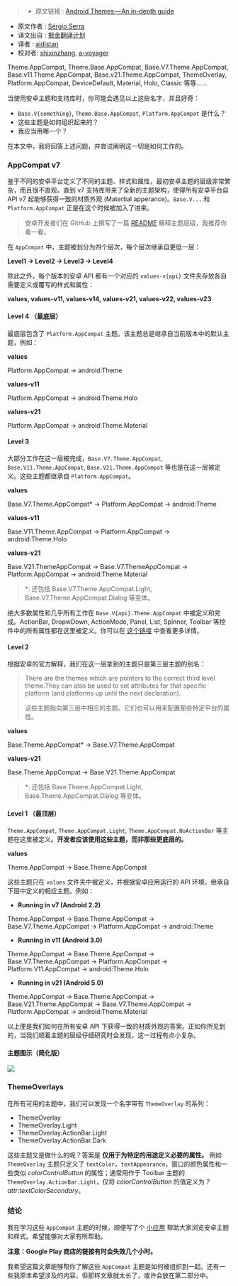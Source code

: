 >* 原文链接 : [Android Themes — An in-depth guide](https://medium.com/@Sserra90/android-themes-an-in-depth-guide-f71f9db6e5bf)
* 原文作者 : [Sérgio Serra](https://medium.com/@Sserra90)
* 译文出自 : [掘金翻译计划](https://github.com/xitu/gold-miner)
* 译者 : [aidistan](https://github.com/aidistan)
* 校对者: [shixinzhang](https://github.com/shixinzhang), [a-voyager](https://github.com/a-voyager)

Theme.AppCompat, Theme.Base.AppCompat, Base.V7.Theme.AppCompat, Base.v11.Theme.AppCompat, Base.v21.Theme.AppCompat, ThemeOverlay, Platform.AppCompat, DeviceDefault, Material, Holo, Classic 等等……

当使用安卓主题和支持库时，你可能会遇见以上这些名字，并且好奇：

- `Base.V{something}`, `Theme.Base.AppCompat`, `Platform.AppCompat` 是什么？
- 这些主题是如何组织起来的？
- 我应当用哪一个？

在本文中，我将回答上述问题，并尝试阐明这一切是如何工作的。

### AppCompat v7

鉴于不同的安卓平台定义了不同的主题、样式和属性，最初安卓主题的层级非常繁杂，而且很不直观。直到 v7 支持库带来了全新的主题架构，使得所有安卓平台自 API v7 起能够获得一致的材质外观 (Matertial apperance)。`Base.V...` 和 `Platform.AppCompat` 正是在这个时候被加入了进来。

> 安卓开发者们在 GitHub 上撰写了一篇 [README](https://github.com/android/platform_frameworks_support/blob/master/v7/appcompat/THEMES.txt) 解释主题层级，我推荐你看一看。

在 `AppCompat` 中，主题被划分为四个层次，每个层次继承自更低一层：

**Level1 → Level2 → Level3 → Level4**

除此之外，每个版本的安卓 API 都有一个对应的 `values-v{api}` 文件夹存放各自需要定义或覆写的样式和属性：

**values, values-v11, values-v14, values-v21, values-v22, values-v23**

#### Level 4 （最底层）

最底层包含了 `Platform.AppCompat` 主题。该主题总是继承自当前版本中的默认主题，例如：

**values**

Platform.AppCompat -> android:Theme

**values-v11**

Platform.AppCompat -> android:Theme.Holo

**values-v21**

Platform.AppCompat -> android:Theme.Material

#### Level 3

大部分工作在这一层被完成，`Base.V7.Theme.AppCompat`, `Base.V11.Theme.AppCompat`, `Base.V21.Theme.AppCompat` 等也是在这一层被定义。这些主题都继承自 `Platform.AppCompat`。

**values**

Base.V7.Theme.AppCompat* → Platform.AppCompat → android:Theme

**values-v11**

Base.V11.Theme.AppCompat → Platform.AppCompat → android:Theme.Holo

**values-v21**

Base.V21.ThemeAppCompat → Base.V7.ThemeAppCompat → Platform.AppCompat → android:Theme.Material

> \*: 还包括 Base.V7.Theme.AppCompat.Light, Base.V7.Theme.AppCompat.Dialog 等变体。

绝大多数属性和几乎所有工作在 `Base.V{api}.Theme.AppCompat` 中被定义和完成。ActionBar, DropwDown, ActionMode, Panel, List, Spinner, Toolbar 等控件中的所有属性都在这里被定义。你可以在 [这个链接](https://github.com/android/platform_frameworks_support/blob/master/v7/appcompat/res/values/themes_base.xml) 中查看更多详情。

#### Level 2

根据安卓的官方解释，我们在这一层拿到的主题只是第三层主题的别名：

> There are the themes which are pointers to the correct third level theme.They can also be used to set attributes for that specific platform (and platforms up until the next declaration).
>
> 这些主题指向第三层中相应的主题。它们也可以用来配置那些特定平台的属性。

**values**

Base.Theme.AppCompat* → Base.V7.Theme.AppCompat

**values-v21**

Base.Theme.AppCompat → Base.V21.Theme.AppCompat

> \*: 还包括 Base.Theme.AppCompat.Light, Base.Theme.AppCompat.Dialog 等变体。

#### Level 1 （最顶层）

`Theme.AppCompat`, `Theme.AppCompat.Light`, `Theme.AppCompat.NoActionBar` 等主题在这里被定义。**开发者应该使用这些主题，而非那些更底层的。**

**values**

Theme.AppCompat → Base.Theme.AppCompat

这些主题只在 `values` 文件夹中被定义，并根据安卓应用运行的 API 环境，继承自下层中定义的相应主题。例如：

*   **Running in v7 (Android 2.2)**

Theme.AppCompat → Base.Theme.AppCompat → Base.V7.Theme.AppCompat → Platform.AppCompat → android:Theme

*   **Running in v11 (Android 3.0)**

Theme.AppCompat → Base.Theme.AppCompat → Base.V7.Theme.AppCompat → Platform.AppCompat → Platform.V11.AppCompat → android:Theme.Holo

*   **Running in v21 (Android 5.0)**

Theme.AppCompat → Base.Theme.AppCompat → Base.V21.Theme.AppCompat → Base.V7.Theme.AppCompat → Platform.AppCompat → android:Theme.Material

以上便是我们如何在所有安卓 API 下获得一致的材质外观的答案。正如你所见到的，当我们顺着主题的层级仔细研究时会发现，这一过程有点小复杂。

#### 主题图示（简化版）

![](http://ww1.sinaimg.cn/large/a490147fgw1f52tnel5ggj20ka0ictaz.jpg)

### ThemeOverlays

在所有可用的主题中，我们可以发现一个名字带有 `ThemeOverlay` 的系列：

*   ThemeOverlay
*   ThemeOverlay.Light
*   ThemeOverlay.ActionBar.Light
*   ThemeOverlay.ActionBar.Dark

这些主题又是做什么的呢？答案是 **仅用于为特定的用途定义必要的属性。** 例如 `ThemeOverlay` 主题只定义了 `textColor`，`textAppearance`，窗口的颜色属性和一些类似 _colorControlButton_ 的属性；通常用作于 Toolbar 主题的 `ThemeOverlay.ActionBar.Light`，仅将 _colorControlButton_ 的值定义为 _?attr:textColorSecondary_。

### 结论

我在学习这些 `AppCompat` 主题的时候，顺便写了个 [小应用](http://themekitapp.com) 帮助大家浏览安卓主题和样式。希望能够对大家有所帮助。

**注意：Google Play 商店的链接有时会失效几个小时。**

我希望这篇文章能够帮你了解这些 `AppCompat` 主题是如何被组织到一起。还有一些我原本希望涉及的内容，但那样文章就太长了，或许会放在第二部分中。
